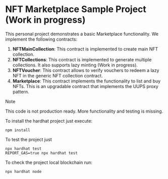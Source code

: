 # NFT Marketplace Sample Project (Work in progress)

This personal project demonstrates a basic Marketplace functionality. We implement the following contracts:

1. **NFTMainCollection**: This contract is implemented to create main NFT collection. 
2. **NFTCollections**: This contract is implemented to generate multiple collections. It also supports lazy minting (Work in progress).
2. **NFTVoucher**: This contract allows to verify vouchers to redeem a lazy NFT in the generic NFT collection contract. 
3. **Marketplace**: This contract implements the functionality to list and buy NFTs. This is an upgradable contract that implements the UUPS proxy pattern.

> [!NOTE]
> This code is not production ready. More functionality and testing is missing. 


To install the hardhat project just execute:
```
npm install
```

To test the project just
```shell
npx hardhat test
REPORT_GAS=true npx hardhat test
```

To check the project local blockchain run:
```
npx hardhat node
```
